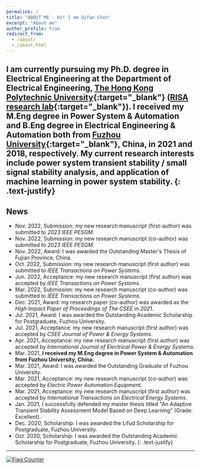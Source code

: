 ```yaml
---
permalink: /
title: "ABOUT ME - Hi! I am Qifan Chen"
excerpt: "About me"
author_profile: true
redirect_from: 
  - /about/
  - /about.html
---
```

I am currently pursuing my Ph.D. degree in Electrical Engineering at the Department of Electrical Engineering, [The Hong Kong Polytechnic University](https://www.polyu.edu.hk/){:target="_blank"} ([RISA research lab](https://www.polyu.edu.hk/ee/siqibu/index.html){:target="_blank"}).
I received my M.Eng degree in Power System & Automation and B.Eng degree in Electrical Engineering & Automation both from [Fuzhou University](https://dqxy.fzu.edu.cn/){:target="_blank"}, China, in 2021 and 2018, respectively.
My current research interests include **power system transient stability / small signal stability analysis, and application of machine learning in power system stability**.
{: .text-justify}
---

## News

* Nov. 2022, Submission: my new research manuscript (first-author) was submitted to *2023 IEEE PESGM*.
* Nov. 2022, Submission: my new research manuscript (co-author) was submitted to *2023 IEEE PESGM*.
* Nov. 2022, Award: I was awarded the Outstanding Master's Thesis of Fujian Province, China.
* Oct. 2022, Submission: my new research manuscript (first author) was submitted to *IEEE Transactions on Power Systems*.
* Jun. 2022, Acceptance: my new research manuscript (first author) was accepted by *IEEE Transactions on Power Systems*.
* Mar. 2022, Submission: my new research manuscript (co-author) was submitted to *IEEE Transactions on Power Systems*.
* Dec. 2021, Award: my research paper (co-author) was awarded as the *High Impact Paper of Proceedings of The CSEE in 2021*.
* Jul. 2021, Award: I was awarded the Outstanding Academic Scholarship for Postgraduate, Fuzhou University.
* Jul. 2021, Acceptance: my new research manuscript (first author) was accepted by *CSEE Journal of Power & Energy Systems*.
* Apr. 2021, Acceptance: my new research manuscript (first author) was accepted by *International Journal of Electrical Power & Energy Systems*.
* Mar. 2021, **I received my M.Eng degree in Power System & Automation from Fuzhou University, China.**
* Mar. 2021, Award: I was awarded the Outstanding Graduate of Fuzhou University.
* Mar. 2021, Acceptance: my new research manuscript (co-author) was accepted by *Electric Power Automation Equipment*.
* Mar. 2021, Acceptance: my new research manuscript (first author) was accepted by *International Transactions on Electrical Energy Systems*.
* Jan. 2021, I successfully defended my master thesis titled "An Adaptive Transient Stability Assessment Model Based on Deep Learning" (Grade: Excellent).
* Dec. 2020, Scholarship: I was awarded the Lifud Scholarship for Postgraduate, Fuzhou University.
* Oct. 2020, Scholarship: I was awarded the Outstanding Academic Scholarship for Postgraduate, Fuzhou University.
{: .text-justify}
---
<a href="https://info.flagcounter.com/MXCA"><img src="https://s11.flagcounter.com/count/MXCA/bg_FFFFFF/txt_000000/border_CCCCCC/columns_5/maxflags_10/viewers_0/labels_1/pageviews_1/flags_0/percent_0/" alt="Flag Counter" border="0"></a>
